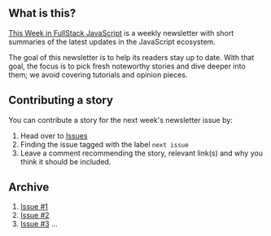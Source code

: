 ## What is this?

[This Week in FullStack JavaScript](www.fullstackjs.com/newsletter) is a weekly newsletter with short summaries of the latest updates in the JavaScript ecosystem.

The goal of this newsletter is to help its readers stay up to date. With that goal, the focus is to pick fresh noteworthy stories and dive deeper into them; we avoid covering tutorials and opinion pieces.

## Contributing a story
You can contribute a story for the next week's newsletter issue by:
1. Head over to [Issues](https://github.com/gautamarora/fullstackjs-newsletter/issues)
1. Finding the issue tagged with the label `next issue`
1. Leave a comment recommending the story, relevant link(s) and why you think it should be included.

## Archive

1. [Issue #1](http://eepurl.com/cbsF_D)
1. [Issue #2](http://eepurl.com/ccgLC5)
1. [Issue #3](http://eepurl.com/cc6wZP)
...